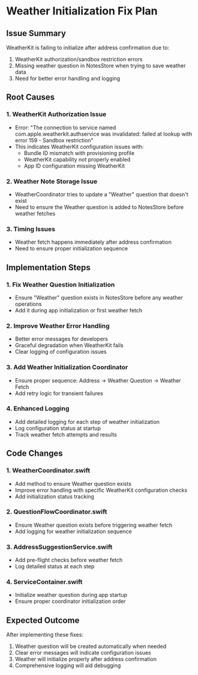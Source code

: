 # Weather Initialization Fix Plan

## Issue Summary
WeatherKit is failing to initialize after address confirmation due to:
1. WeatherKit authorization/sandbox restriction errors
2. Missing weather question in NotesStore when trying to save weather data
3. Need for better error handling and logging

## Root Causes

### 1. WeatherKit Authorization Issue
- Error: "The connection to service named com.apple.weatherkit.authservice was invalidated: failed at lookup with error 159 - Sandbox restriction"
- This indicates WeatherKit configuration issues with:
  - Bundle ID mismatch with provisioning profile
  - WeatherKit capability not properly enabled
  - App ID configuration missing WeatherKit

### 2. Weather Note Storage Issue
- WeatherCoordinator tries to update a "Weather" question that doesn't exist
- Need to ensure the Weather question is added to NotesStore before weather fetches

### 3. Timing Issues
- Weather fetch happens immediately after address confirmation
- Need to ensure proper initialization sequence

## Implementation Steps

### 1. Fix Weather Question Initialization
- Ensure "Weather" question exists in NotesStore before any weather operations
- Add it during app initialization or first weather fetch

### 2. Improve Weather Error Handling
- Better error messages for developers
- Graceful degradation when WeatherKit fails
- Clear logging of configuration issues

### 3. Add Weather Initialization Coordinator
- Ensure proper sequence: Address → Weather Question → Weather Fetch
- Add retry logic for transient failures

### 4. Enhanced Logging
- Add detailed logging for each step of weather initialization
- Log configuration status at startup
- Track weather fetch attempts and results

## Code Changes

### 1. WeatherCoordinator.swift
- Add method to ensure Weather question exists
- Improve error handling with specific WeatherKit configuration checks
- Add initialization status tracking

### 2. QuestionFlowCoordinator.swift
- Ensure Weather question exists before triggering weather fetch
- Add logging for weather initialization sequence

### 3. AddressSuggestionService.swift
- Add pre-flight checks before weather fetch
- Log detailed status at each step

### 4. ServiceContainer.swift
- Initialize weather question during app startup
- Ensure proper coordinator initialization order

## Expected Outcome
After implementing these fixes:
1. Weather question will be created automatically when needed
2. Clear error messages will indicate configuration issues
3. Weather will initialize properly after address confirmation
4. Comprehensive logging will aid debugging